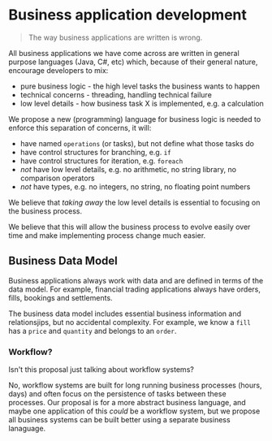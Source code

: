 # Business application development

> The way business applications are written is wrong.

All business applications we have come across are written in general purpose languages (Java, C#, etc) which, because of their general nature, encourage developers to mix:

* pure business logic - the high level tasks the business wants to happen
* technical concerns - threading, handling technical failure
* low level details - how business task X is implemented, e.g. a calculation

We propose a new (programming) language for business logic is needed to enforce this separation of concerns, it will:

* have named `operations` (or tasks), but not define what those tasks do
* have control structures for branching, e.g. `if`
* have control structures for iteration, e.g. `foreach`
* _not_ have low level details, e.g. no arithmetic, no string library, no comparison operators
* _not_ have types, e.g. no integers, no string, no floating point numbers

We believe that _taking away_ the low level details is essential to focusing on the business process.

We believe that this will allow the business process to evolve easily over time and make implementing process change much easier.

## Business Data Model

Business applications always work with data and are defined in terms of the data model.  For example, financial trading applications always have orders, fills, bookings and settlements.  

The business data model includes essential business information and relationsjips, but no accidental complexity.  For example, we know a `fill` has a `price` and `quantity` and belongs to an `order`.

### Workflow?

Isn't this proposal just talking about workflow systems?  

No, workflow systems are built for long running business processes (hours, days) and often focus on the persistence of tasks between these processes.  Our proposal is for a more abstract business language, and maybe one application of this _could_ be a workflow system, but we propose all business systems can be built better using a separate business lanaguage.
